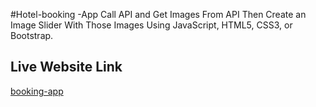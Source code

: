 #Hotel-booking -App
 Call API and Get Images From API Then Create an Image Slider With Those Images Using JavaScript, HTML5, CSS3, or Bootstrap.


## Live Website Link

[booking-app]( https://remarkable-dolphin-784dee.netlify.app/hotels)



